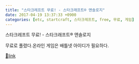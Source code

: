 ```yaml
---
title: "스타크레프트 무료! - 스타크래프트® 앤솔로지"
date: 2017-04-19 13:37:33 +0900
categories: [etc, startcraft, 스타크레프트, free, 무료, 게임]
---
```


스타크레프트 무료! - 스타크래프트® 앤솔로지

무료로 풀렸다.온라인 게임은 배틀넷 아이디가 필요하다.  



[🔗link](http://www.mins01.com/mh/tech/read/1071)